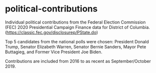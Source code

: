 # political-contributions

Individual political contributions from the Federal Election Commission (FEC) 2020 Presidential Campaign Finance data for District of Columbia. (https://classic.fec.gov/disclosurep/PState.do) 

Top 5 candidates from the national polls were chosen: 
President Donald Trump, Senator Elizabeth Warren, Senator Bernie Sanders, Mayor Pete Buttagieg, and Former Vice President Joe Biden. 

Contributions are included from 2016 to as recent as September/October 2019. 


